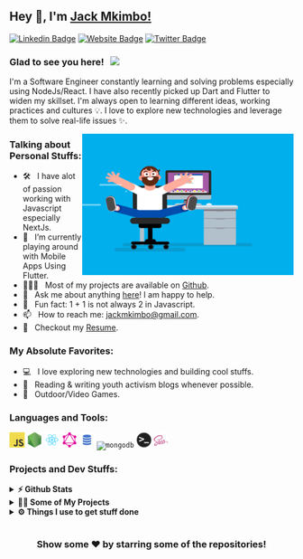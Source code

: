 ## Hey 👋, I'm [Jack Mkimbo!](https://github.com/mkimbo/)

[![Linkedin Badge](https://img.shields.io/badge/-LinkedIn-0e76a8?style=flat-square&logo=Linkedin&logoColor=white)](https://linkedin.com/in/jackmkimbo)
[![Website Badge](https://img.shields.io/badge/Website-3b5998?style=flat-square&logo=google-chrome&logoColor=white)](https://jackmkimbo.netlify.app/)
[![Twitter Badge](https://img.shields.io/badge/-Twitter-00acee?style=flat-square&logo=Twitter&logoColor=white)](https://twitter.com/JackMkimbo)

### Glad to see you here! &nbsp; ![](https://visitor-badge.glitch.me/badge?page_id=mkimbo.mkimbo&style=flat-square&color=0088cc)

I'm a Software Engineer constantly learning and solving problems especially using NodeJs/React. I have also recently picked up Dart and Flutter to widen my skillset. I'm always open to learning different ideas, working practices and cultures 💡. I love to explore new technologies and leverage them to solve real-life issues ✨.

<img align="right" height="250" width="375" alt="" src="https://raw.githubusercontent.com/mkimbo/mkimbo/master/gifs/coder.gif" />

### Talking about Personal Stuffs:

- 🛠 &nbsp; I have alot of passion working with Javascript especially NextJs.
- 🚀 &nbsp; I’m currently playing around with Mobile Apps Using Flutter.
- 👨🏻‍💻 &nbsp; Most of my projects are available on [Github](https://github.com/mkimbo).
- 💬 &nbsp; Ask me about anything [here](https://github.com/mkimbo/mkimbo/issues/)! I am happy to help.
- 👾 &nbsp; Fun fact: 1 + 1 is not always 2 in Javascript.
- 📫 &nbsp; How to reach me: jackmkimbo@gmail.com.
- 📝 &nbsp; Checkout my [Resume](https://drive.google.com/file/d/1F34S-Msjxf_66HgGf-SFa_P2xqnSbLab/view?usp=share_link).

### My Absolute Favorites:

- 💻 &nbsp; I love exploring new technologies and building cool stuffs.
- 📰 &nbsp; Reading & writing youth activism blogs whenever possible.
- 🍕 &nbsp; Outdoor/Video Games.

### Languages and Tools:

<code><img height="27" src="https://raw.githubusercontent.com/github/explore/80688e429a7d4ef2fca1e82350fe8e3517d3494d/topics/javascript/javascript.png" alt="javascript"></code>
<code><img height="27" src="https://raw.githubusercontent.com/github/explore/80688e429a7d4ef2fca1e82350fe8e3517d3494d/topics/nodejs/nodejs.png" alt="nodejs"></code>
<code><img height="27" src="https://raw.githubusercontent.com/github/explore/80688e429a7d4ef2fca1e82350fe8e3517d3494d/topics/react/react.png" alt="react"></code>
<code><img height="27" src="https://raw.githubusercontent.com/github/explore/80688e429a7d4ef2fca1e82350fe8e3517d3494d/topics/graphql/graphql.png" alt="graphql"></code>
<code><img height="27" src="https://raw.githubusercontent.com/github/explore/80688e429a7d4ef2fca1e82350fe8e3517d3494d/topics/sql/sql.png" alt="sql"></code>
<code><img height="27" src="https://encrypted-tbn0.gstatic.com/images?q=tbn%3AANd9GcSTTzPAw-55ssm1Im594xYZ9eRQu2JylrkYLg&usqp=CAU" alt="mongodb"></code>
<code><img height="27" src="https://raw.githubusercontent.com/github/explore/80688e429a7d4ef2fca1e82350fe8e3517d3494d/topics/terminal/terminal.png" alt="terminal"></code>
<code><img height="25" src="https://raw.githubusercontent.com/github/explore/80688e429a7d4ef2fca1e82350fe8e3517d3494d/topics/sass/sass.png" alt="sass"></code>

### Projects and Dev Stuffs:

<details>	
  <summary><b>⚡ Github Stats</b></summary>

<img height="180em" src="https://github-readme-stats.vercel.app/api?username=mkimbo&show_icons=true&hide_border=true" />
<img height="180em" src="https://github-readme-stats.vercel.app/api/top-langs/?username=mkimbo&exclude_repo=KNN-Image-Classification&show_icons=true&hide_border=true&layout=compact&langs_count=8"/>
</details>

<details>
  <summary><b>🧑‍🚀 Some of My Projects</b></summary>

  <br />
  <table>
    <thead align="center">
      <tr border: none;>
        <td><b>💻 Projects</b></td>
        <td><b>🌟 Stars</b></td>
        <td><b>🍴 Forks</b></td>
        <td><b>🐛 Issues</b></td>
        <td><b>🔔 Pull Requests</b></td>
        <td><b>👨‍💻 Language</b></td>
      </tr>
    </thead>
    <tbody>
	    <tr>
	      <td><a href="https://github.com/mkimbo/mispas/"><b>🚀 Missing Person Alert System</b></a></td>
        <td><img alt="Stars" src="https://img.shields.io/github/stars/mkimbo/mispas?style=flat-square&labelColor=343b41"/></td>
        <td><img alt="Forks" src="https://img.shields.io/github/forks/mkimbo/mispas?style=flat-square&labelColor=343b41"/></td>
        <td><img alt="Issues" src="https://img.shields.io/github/issues/mkimbo/mispas?style=flat-square"/></td>
        <td><img alt="Pull Requests" src="https://img.shields.io/github/issues-pr/mkimbo/mispas?style=flat-square"/></td>
        <td><img alt="Language" src="https://img.shields.io/github/languages/top/mkimbo/mispas?label=javascript&style=flat-square"/></td> 
      </tr>
      <tr>
      <tr>
	      <td><a href="https://github.com/mkimbo/mern-project-client/"><b>🚀 MERN Application</b></a></td>
        <td><img alt="Stars" src="https://img.shields.io/github/stars/mkimbo/mern-project-client?style=flat-square&labelColor=343b41"/></td>
        <td><img alt="Forks" src="https://img.shields.io/github/forks/mkimbo/mern-project-client?style=flat-square&labelColor=343b41"/></td>
        <td><img alt="Issues" src="https://img.shields.io/github/issues/mkimbo/mern-project-client?style=flat-square"/></td>
        <td><img alt="Pull Requests" src="https://img.shields.io/github/issues-pr/mkimbo/mern-project-client?style=flat-square"/></td>
        <td><img alt="Language" src="https://img.shields.io/github/languages/top/mkimbo/mern-project-client?label=javascript&style=flat-square"/></td> 
      </tr>
      <tr>
	      <td><a href="https://github.com/mkimbo/hyblog-final"><b>🚀 JAMStack blog Application</b></a></td>
        <td><img alt="Stars" src="https://img.shields.io/github/stars/mkimbo/hyblog-final?style=flat-square&labelColor=343b41"/></td>
        <td><img alt="Forks" src="https://img.shields.io/github/forks/mkimbo/hyblog-final?style=flat-square&labelColor=343b41"/></td>
        <td><img alt="Issues" src="https://img.shields.io/github/issues/mkimbo/hyblog-final?style=flat-square"/></td>
        <td><img alt="Pull Requests" src="https://img.shields.io/github/issues-pr/mkimbo/hyblog-final?style=flat-square"/></td>
        <td><img alt="Language" src="https://img.shields.io/github/languages/top/mkimbo/hyblog-final?label=javascript&style=flat-square"/></td> 
      </tr>
      <tr>
	      <td><a href="https://github.com/mkimbo/colosoulmusic"><b>🚀 colosoulmusic</b></a></td>
        <td><img alt="Stars" src="https://img.shields.io/github/stars/mkimbo/colosoulmusic?style=flat-square&labelColor=343b41"/></td>
        <td><img alt="Forks" src="https://img.shields.io/github/forks/mkimbo/colosoulmusic?style=flat-square&labelColor=343b41"/></td>
        <td><img alt="Issues" src="https://img.shields.io/github/issues/mkimbo/colosoulmusic?style=flat-square"/></td>
        <td><img alt="Pull Requests" src="https://img.shields.io/github/issues-pr/mkimbo/colosoulmusic?style=flat-square"/></td>
        <td><img alt="Language" src="https://img.shields.io/github/languages/top/mkimbo/colosoulmusic?style=flat-square"/></td>
      </tr>
      <tr>
	      <td><a href="https://github.com/mkimbo/mkimbo-personal-website"><b>🚀 Portfolio site</b></a></td>
        <td><img alt="Stars" src="https://img.shields.io/github/stars/mkimbo/mkimbo-personal-website?style=flat-square&labelColor=343b41"/></td>
        <td><img alt="Forks" src="https://img.shields.io/github/forks/mkimbo/mkimbo-personal-website?style=flat-square&labelColor=343b41"/></td>
        <td><img alt="Issues" src="https://img.shields.io/github/issues/mkimbo/mkimbo-personal-website?style=flat-square"/></td>
        <td><img alt="Pull Requests" src="https://img.shields.io/github/issues-pr/mkimbo/mkimbo-personal-website?style=flat-square"/></td>
        <td><img alt="Language" src="https://img.shields.io/github/languages/top/mkimbo/mkimbo-personal-website?label=javascript&style=flat-square"/></td>
      </tr>
      
      
    </tbody>
  </table>
  <br />
</details>
 
<details>	
  <br />
  <summary><b>⚙️ Things I use to get stuff done</b></summary>
  	<ul>
  	    <li><b>OS:</b> Windows 10</li>
	    <li><b>Desktop: </b> Lenovo i7</li>
  	    <li><b>Browser: </b> Firefox Developer Edition, Google Chrome</li>
	    <li><b>Code Editor:</b> VSCode, Android Studio</li>
	    <li><b>To Stay Updated:</b> Dev.to, Medium and Twitter</li>
	    <br />
	</ul>	
</details>

#

<div align="center">

### Show some ❤️ by starring some of the repositories!

</div>
